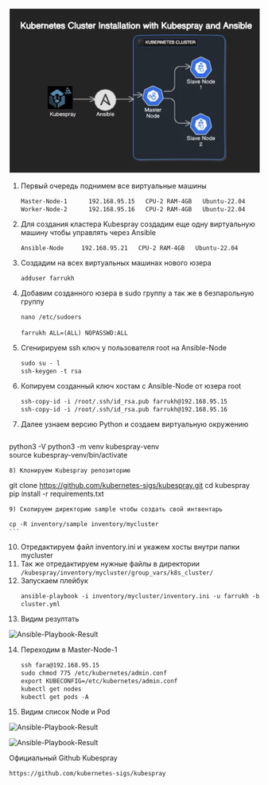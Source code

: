 ![Ansible-Kubespray-Install](images/Kubespray-Ansible-Install.png)

1) Первый очередь поднимем все виртуальные машины
   ```
   Master-Node-1	  192.168.95.15   CPU-2 RAM-4GB   Ubuntu-22.04
   Worker-Node-2	  192.168.95.16   CPU-2 RAM-4GB   Ubuntu-22.04

   ```

2) Для создания кластера Kubespray создадим еще одну виртуальную машину чтобы управлять через Ansible
   ```
   Ansible-Node     192.168.95.21   CPU-2 RAM-4GB   Ubuntu-22.04
   ```
3) Создадим на всех виртуальных машинах нового юзера
   ```
   adduser farrukh
   ```
4) Добавим созданного юзера в sudo группу а так же в безпарольную группу  
    ```
   nano /etc/sudoers

   farrukh ALL=(ALL) NOPASSWD:ALL
   ```
5) Сгенирируем ssh ключ у пользователя root на Ansible-Node
   ```
   sudo su - l
   ssh-keygen -t rsa
   ```
6) Копируем созданный ключ хостам c Ansible-Node от юзера root
   ```
   ssh-copy-id -i /root/.ssh/id_rsa.pub farrukh@192.168.95.15
   ssh-copy-id -i /root/.ssh/id_rsa.pub farrukh@192.168.95.16
   ```
7) Далее узнаем версию Python и создаем виртуальную окружению
    ```
python3 -V
python3 -m venv kubespray-venv   
source kubespray-venv/bin/activate 
   ```
8) Клонируем Kubespray репозиторию
   ```
   git clone https://github.com/kubernetes-sigs/kubespray.git
   cd kubespray
   pip install -r requirements.txt
   ```
9) Скопируем директорию sample чтобы создать свой интвентарь
   ```
    cp -R inventory/sample inventory/mycluster
    ```
10) Отредактируем файл inventory.ini и укажем хосты внутри папки mycluster
11) Так же отредактируем нужные файлы в директории ``` /kubespray/inventory/mycluster/group_vars/k8s_cluster/ ```
12) Запускаем плейбук
    ```
    ansible-playbook -i inventory/mycluster/inventory.ini -u farrukh -b cluster.yml
    ```
13) Видим резултать
    
![Ansible-Playbook-Result](images/Ansible-Playbook.png)

14) Переходим в Master-Node-1
    ```
    ssh fara@192.168.95.15
    sudo chmod 775 /etc/kubernetes/admin.conf
    export KUBECONFIG=/etc/kubernetes/admin.conf
    kubectl get nodes
    kubectl get pods -A
    ```
15) Видим список Node и Pod

  ![Ansible-Playbook-Result](images/get-nodes.png)


  ![Ansible-Playbook-Result](images/get-pods.png)



Официальный Github Kubespray
```
https://github.com/kubernetes-sigs/kubespray
```
